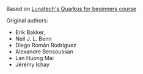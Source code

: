 Based on [Lunatech's Quarkus for beginners course](https://github.com/lunatech-labs/lunatech-beginner-quarkus-course-student-app)

Original authors:

- Erik Bakker,
- Neil J. L. Benn
- Diego Román Rodríguez
- Alexandre Bensoussan
- Lan Huong Mai
- Jérémy Ichay
